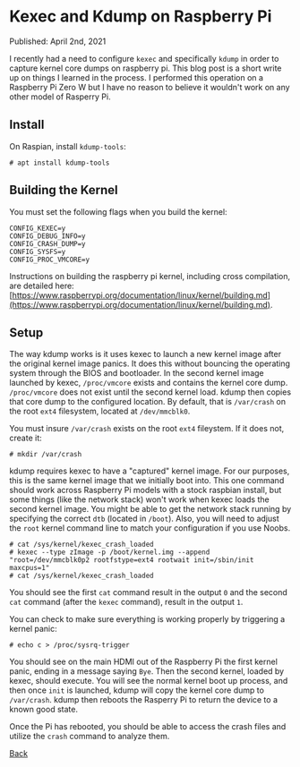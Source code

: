 # Kexec and Kdump on Raspberry Pi

Published: April 2nd, 2021

I recently had a need to configure `kexec` and specifically `kdump` in order to capture kernel core dumps on raspberry pi.  This blog post is a short write up on things I learned in the process. I performed this operation on a Raspberry Pi Zero W but I have no reason to believe it wouldn't work on any other model of Rasperry Pi.

## Install

On Raspian, install `kdump-tools`:
```
# apt install kdump-tools
```

## Building the Kernel

You must set the following flags when you build the kernel:
```
CONFIG_KEXEC=y
CONFIG_DEBUG_INFO=y
CONFIG_CRASH_DUMP=y
CONFIG_SYSFS=y
CONFIG_PROC_VMCORE=y
```

Instructions on building the raspberry pi kernel, including cross compilation, are detailed here: [https://www.raspberrypi.org/documentation/linux/kernel/building.md](https://www.raspberrypi.org/documentation/linux/kernel/building.md).

## Setup

The way kdump works is it uses kexec to launch a new kernel image after the original kernel image panics. It does this without bouncing the operating system through the BIOS and bootloader.  In the second kernel image launched by kexec, `/proc/vmcore` exists and contains the kernel core dump. `/proc/vmcore` does not exist until the second kernel load. kdump then copies that core dump to the configured location.  By default, that is `/var/crash` on the root `ext4` filesystem, located at `/dev/mmcblk0`.

You must insure `/var/crash` exists on the root `ext4` fileystem.  If it does not, create it:

```
# mkdir /var/crash
```

kdump requires kexec to have a "captured" kernel image.  For our purposes, this is the same kernel image that we initially boot into. This one command should work across Raspberry Pi models with a stock raspbian install, but some things (like the network stack) won't work when kexec loads the second kernel image.  You might be able to get the network stack running by specifying the correct `dtb` (located in `/boot`). Also, you will need to adjust the `root` kernel command line to match your configuration if you use Noobs.

```
# cat /sys/kernel/kexec_crash_loaded
# kexec --type zImage -p /boot/kernel.img --append "root=/dev/mmcblk0p2 rootfstype=ext4 rootwait init=/sbin/init maxcpus=1"
# cat /sys/kernel/kexec_crash_loaded
```

You should see the first `cat` command result in the output `0` and the second `cat` command (after the `kexec` command), result in the output `1`.

You can check to make sure everything is working properly by triggering a kernel panic:

```
# echo c > /proc/sysrq-trigger
```

You should see on the main HDMI out of the Raspberry Pi the first kernel panic, ending in a message saying `Bye`.  Then the second kernel, loaded by kexec, should execute.  You will see the normal kernel boot up process, and then once `init` is launched, kdump will copy the kernel core dump to `/var/crash`.  kdump then reboots the Rasperry Pi to return the device to a known good state.

Once the Pi has rebooted, you should be able to access the crash files and utilize the `crash` command to analyze them.

[Back](/)